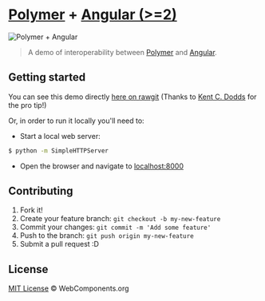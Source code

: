 # [Polymer](http://www.polymer-project.org/) + [Angular (>=2)](http://angular.io/)

![Polymer + Angular](https://cloud.githubusercontent.com/assets/1699357/15891323/4ea3136c-2d74-11e6-98f7-55e0fdd16867.png)

> A demo of interoperability between [Polymer](http://www.polymer-project.org/) and [Angular](http://angular.io/).


## Getting started

You can see this demo directly [here on rawgit](https://cdn.rawgit.com/webcomponents/angular-interop/5bf92049/angular/index.html)
(Thanks to [Kent C. Dodds](https://github.com/kentcdodds) for the pro tip!)

Or, in order to run it locally you'll need to:

* Start a local web server:

```sh
$ python -m SimpleHTTPServer
```

* Open the browser and navigate to [localhost:8000](http://localhost:8000/)

## Contributing

1. Fork it!
2. Create your feature branch: `git checkout -b my-new-feature`
3. Commit your changes: `git commit -m 'Add some feature'`
4. Push to the branch: `git push origin my-new-feature`
5. Submit a pull request :D

## License

[MIT License](http://webcomponentsorg.mit-license.org/) © WebComponents.org
